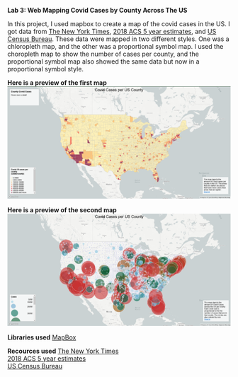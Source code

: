 **Lab 3: Web Mapping Covid Cases by County Across The US**

In this project, I used mapbox to create a map of the covid cases in the US. I got data from [The New York Times](https://github.com/nytimes/covid-19-data/blob/43d32dde2f87bd4dafbb7d23f5d9e878124018b8/live/us-counties.csv), [2018 ACS 5 year estimates](https://data.census.gov/cedsci/table?g=0100000US.050000&d=ACS%205-Year%20Estimates%20Data%20Profiles&tid=ACSDP5Y2018.DP05&hidePreview=true), and [US Census Bureau](https://www.census.gov/geographies/mapping-files/time-series/geo/carto-boundary-file.html). These data were mapped in two different styles. One was a chloropleth map, and the other was a proportional symbol map. I used the choropleth map to show the number of cases per county, and the proportional symbol map also showed the same data but now in a proportional symbol style.

**Here is a preview of the first map**
![map 1](/img/map1.png)

**Here is a preview of the second map**
![map 2](/img/map2.png)

**Libraries used**
[MapBox](https://www.mapbox.com/)

**Recources used**
[The New York Times](https://github.com/nytimes/covid-19-data/blob/43d32dde2f87bd4dafbb7d23f5d9e878124018b8/live/us-counties.csv) </br>
[2018 ACS 5 year estimates](https://data.census.gov/cedsci/table?g=0100000US.050000&d=ACS%205-Year%20Estimates%20Data%20Profiles&tid=ACSDP5Y2018.DP05&hidePreview=true) </br>
[US Census Bureau](https://www.census.gov/geographies/mapping-files/time-series/geo/carto-boundary-file.html)
